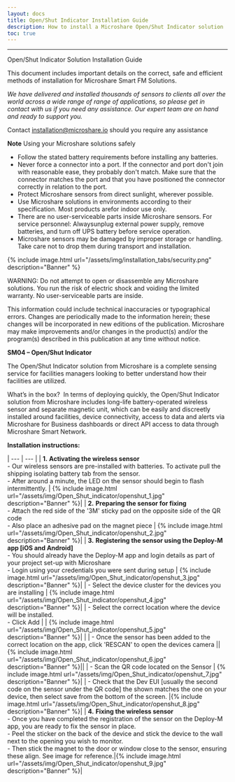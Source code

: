 ```yaml
---
layout: docs
title: Open/Shut Indicator Installation Guide
description: How to install a Microshare Open/Shut Indicator solution
toc: true
---
```


---------------------------------------

Open/Shut Indicator Solution Installation Guide

This document includes important details on the correct, safe and efficient methods of installation for Microshare Smart FM Solutions.

_We have delivered and installed thousands of sensors to clients all over the world across a wide range of range of applications, so please get in contact with us if you need any assistance. Our expert team are on hand and ready to support you._

Contact [installation@microshare.io](mailto:installation@microshare.io) should you require any assistance


**Note** Using your Microshare solutions safely

- Follow the stated battery requirements before installing any batteries. 
- Never force a connector into a port. If the connector and port don&#39;t join with reasonable ease, they probably don&#39;t match. Make sure that the connector matches the port and that you have positioned the connector correctly in relation to the port.
- Protect Microshare sensors from direct sunlight, wherever possible.
- Use Microshare solutions in environments according to their specification. Most products arefor indoor use only. 
- There are no user-serviceable parts inside Microshare sensors. For service personnel: Alwaysunplug external power supply, remove batteries, and turn off UPS battery before service operation. 
- Microshare sensors may be damaged by improper storage or handling. Take care not to drop them during transport and installation.

{% include image.html url="/assets/img/installation_tabs/security.png" description="Banner" %}

WARNING: Do not attempt to open or disassemble any Microshare solutions. You run the risk of electric shock and voiding the limited warranty. No user-serviceable parts are inside.

This information could include technical inaccuracies or typographical errors. Changes are periodically made to the information herein; these changes will be incorporated in new editions of the publication. Microshare may make improvements and/or changes in the product(s) and/or the program(s) described in this publication at any time without notice.

**SM04 – Open/Shut Indicator** 

The Open/Shut Indicator solution from Microshare is a complete sensing service for facilities managers looking to better understand how their facilities are utilized. 

What’s in the box?  In terms of deploying quickly, the Open/Shut Indicator solution from Microshare includes long-life battery-operated wireless sensor and separate magnetic unit, which can be easily and discreetly installed around facilities, device connectivity, access to data and alerts via Microshare for Business dashboards or direct API access to data through Microshare Smart Network.


**Installation instructions:**

| --- | --- |
| **1.** **Activating the wireless sensor** <br> - Our wireless sensors are pre-installed with batteries. To activate pull the shipping isolating battery tab from the sensor.<br>- After around a minute, the LED on the sensor should begin to flash intermittently. | {% include image.html url="/assets/img/Open_Shut_indicator/openshut_1.jpg" description="Banner" %}|
| **2.** **Preparing the sensor for fixing** <br> -	Attach the red side of the '3M' sticky pad on the opposite side of the QR code <br> - Also place an adhesive pad on the magnet piece | {% include image.html url="/assets/img/Open_Shut_indicator/openshut_2.jpg" description="Banner" %}|
| **3.** **Registering the sensor using the Deploy-M app [iOS and Android]** <br> - You should already have the Deploy-M app and login details as part of your project set-up with Microshare<br>- Login using your credentials you were sent during setup | {% include image.html url="/assets/img/Open_Shut_indicator/openshut_3.jpg" description="Banner" %}| 
| - Select the device cluster for the devices you are installing | {% include image.html url="/assets/img/Open_Shut_indicator/openshut_4.jpg" description="Banner" %}|
| - Select the correct location where the device will be installed. <br> - Click Add | | {% include image.html url="/assets/img/Open_Shut_indicator/openshut_5.jpg" description="Banner" %}| |
| - Once the sensor has been added to the correct location on the app, click &#39;RESCAN&#39; to open the devices camera || {% include image.html url="/assets/img/Open_Shut_indicator/openshut_6.jpg" description="Banner" %}||
| - Scan the QR code located on the Sensor | {% include image.html url="/assets/img/Open_Shut_indicator/openshut_7.jpg" description="Banner" %}|
| - Check that the Dev EUI [usually the second code on the sensor under the QR code] the shown matches the one on your device, then select save from the bottom of the screen. |{% include image.html url="/assets/img/Open_Shut_indicator/openshut_8.jpg" description="Banner" %}|
| **4.** **Fixing the wireless sensor** <br>- Once you have completed the registration of the sensor on the Deploy-M app, you are ready to fix the sensor in place. <br> - Peel the sticker on the back of the device and stick the device to the wall next to the opening you wish to monitor. <br> - Then stick the magnet to the door or window close to the sensor, ensuring these align. See image for reference.|{% include image.html url="/assets/img/Open_Shut_indicator/openshut_9.jpg" description="Banner" %}|



<style>
    tr td:first-child {
        width:60%;
        vertical-align:top;
    }

    tr td:nth-child(2) {
        width:40%;
    }
</style>
